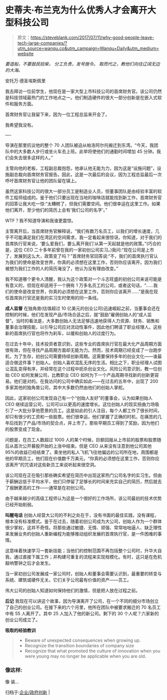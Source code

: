 # 史蒂夫·布兰克为什么优秀人才会离开大型科技公司

> 原文：<https://steveblank.com/2017/07/11/why-good-people-leave-tech-large-companies/?utm_source=wanqu.co&utm_campaign=Wanqu+Daily&utm_medium=website>

*要造船，不要鼓民拾柴，
分工负责，发号施令。*
*取而代之，教他们向往辽阔无边的大海。*

安托万·德圣埃斯佩里

我去拜访一位前学生，他现在是一家大型上市科技公司的首席财务官。该公司仍然是科技领域最热门的工作地点之一。他们制造硬件的很大一部分创新是在嵌入式软件和服务方面。

首席财务官让我留下来，因为一位工程总监来开会了。

我希望我没有。

—-

导演在那里抗议他的整个 70 人团队被迫从帕洛阿尔托搬迁到东湾。“今天，我团队中的大多数人步行或坐火车去上班。此举将使他们的通勤时间增加 45 分钟。我们会失去很多这样的人。”

主管向他的老板，工程副总裁抱怨，他承认他无能为力，因为这是“设施问题”，设施副总裁向首席财务官报告。因此，这是一次最后的会议，因为工程总监最后一次呼吁首席财务官让他的团队留在镇上。

虽然这家科技公司的很大一部分员工是制造业人员，但董事团队是由经验丰富的软件工程师组成的。鉴于他们只要出现在当地的咖啡店就能找到新工作，首席财务官的回答让我大吃一惊:“太糟糕了，但我们需要空间。他们很幸运在这里工作。如果他们离开，至少他们的简历上会有‘我们公司的名字’。”

WTF？我不知道导演和我谁更震惊。

主管离开后，当首席财务官解释说，“我们有数万名员工，以我们的增长速度，几乎不可能满足我们在湾区的空间需求，我一定看起来很惊讶。你知道，对于我们的首席执行官来说，‘要么爱我们，要么离开我们’从第一天起就是他的政策。”(巧合的是，这位 CEO 二十多年前曾在我的一家初创公司实习。)我问:“现在公司是上市了，发展到这么大，政策变了吗？”首席财务官回答说:“不，我们的首席执行官认为我们的使命是改变世界，你真的必须想在这里工作，否则你应该离开。因为我们被想为我们工作的人的简历淹没了，他认为没有理由改变。”

我不知道哪个更令人清醒，我认为这个政策对一个斗志旺盛的初创公司来说可能是有意义的，但现在却适用于一个拥有 1 万多名员工的公司，或者这句话，“……我们的使命是改变世界，你真的必须想在这里工作，否则你应该离开……”是我在现任首席执行官还是我的实习生时使用的同一条线。

**成人监督** 在独角兽(估值超过 10 亿美元的创业公司)迅速崛起之前，当董事会还在控制的时候，他们在发现产品/市场合适之后，就“鼓励”雇佣创始人的“成人监督”。当时的看法是，大多数创始人无法足够迅速地获得人力资源、财务、销售和董事会治理技能，以引导公司应对流动性事件，因此他们聘请了职业经理人。这些新的首席执行官也将作为刹车，以缓和创始人的过度行为。

在过去十年中，技术投资者意识到，这些专业的首席执行官在最大化产品周期方面很有效，但在寻找产品周期方面却无能为力。然而，技术周期已经变成了一台跑步机，为了生存，初创公司需要持续创新周期。这需要保持多年的创业文化——谁最适合做这件事？创始人。创始人喜欢混乱无序的生活。相比之下，职业经理人试图让混乱变得有序，并经常在这个过程中扼杀创业文化。风险公司意识到，教一位创始 CEO 如何发展公司，比教职业 CEO 如何为下一个产品周期寻找新的创新更容易。他们是对的。在我访问的公司中确实如此——在过去的五年中，出现了 200 多家其他的独角兽公司，其中大多数仍然由他们的创始人掌舵。

因此，这家初创公司发现自己有一个“创始人友好”的董事会，认为如果创始人 CEO 继续运营公司，公司可以以更高的速度增长。这位创始人的现实扭曲力场吸引了一大批分享他愿景的员工。这是如此的引人注目，每个人都工作了很长时间，却只有很少的工资和一些股票。他们很幸运，他们掌握了正确的时机，在痛苦的几年后找到了产品/市场的契合点，并上市了。那些早期员工得到了奖励，因为他们的股票变成了现金。

问题是，在员工人数超过 1000 人的某个时候，巨额回报从上市前的股票和股票随后从首次公开募股开始的上涨中结束。但是 CEO 从来没有注意到他公司其他 95%的收益已经结束了。乘坐他的私人飞机飞往他偏远的公司所在地，周围都是他的早期员工，他们现在价值数千万美元，“你真的必须想在这里工作，否则你应该离开”的咒语对这些新员工来说听起来很空洞。

该公司现在正在吸引那些确实希望在简历中出现这家热门公司名字的实习生。但由于薪酬远低于平均水平，他们只停留了足够长的时间来充实自己的简历，然后就去了报酬更高的工作——通常是在初创公司。

由于越来越少的高级工程师认为这是一个很好的工作场所，该公司最初的技术优势已经开始削弱。

**叫醒电话** 创始人经营大公司的不利之处在于，没有书面的最佳实践，没有课程，根本没有标准模式。鉴于在过去，随着初创公司成为大公司，创始人作为一个群体很少掌权，这并不奇怪。将那些通过敏捷、无情、顽强、常常咄咄逼人、缺乏理性来发展业务的创始人重新编程为能够推动组织发展的首席执行官，是一件困难的事情。

这意味着快速学习一套新技能；当他们的控制范围不再包括整个公司时，升华大自我，通过直接下属工作；并构建可重复的流程来实现规模化。有时，这只是在危机敲响警钟之后才会发生。

当一家初创公司发展成一家公司时，创始人和董事会需要认识到，最重要的转变与系统、建筑或硬件无关。它们关乎公司最有价值的资产——员工。

伟大公司的创始人知道如何保持他们的激情，但是把人放在过程之前。

**后记** 我现在可以讲这个故事，因为导演离开了公司，在一个不同的细分市场创立了自己的创业公司。在接下来的六个月里，他所在团队中被要求搬迁的 70 名员工中有 55 人离开了。其中 25 人加入了他的新公司。剩下的 30 个人呢？六家新的创业公司成立了。

**吸取的经验教训**

> *   Beware of unexpected consequences when growing up.
> *   Recognize the transition boundaries of company size
> *   Recognize that what promoted the culture of innovation when you were young may no longer be applicable when you are old.

### 像这样:

像 装...

归档于:[企业/政府创新](https://steveblank.com/category/corporate-govt-innovation/) |